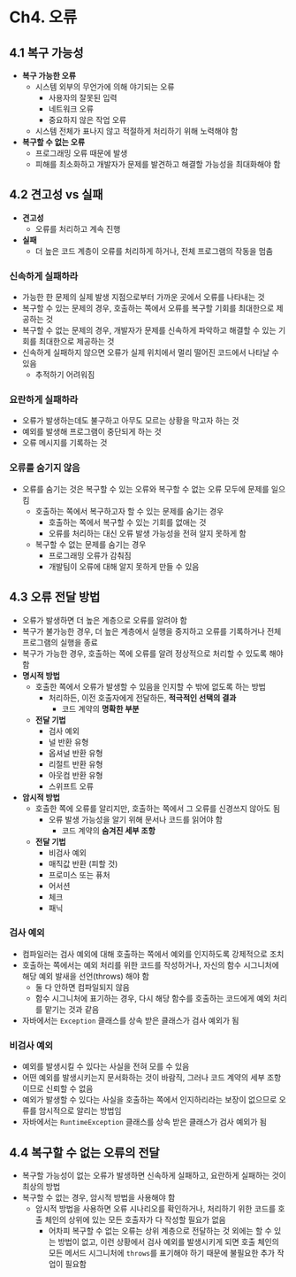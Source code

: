 # Ch4. 오류

## 4.1 복구 가능성
- **복구 가능한 오류**
  - 시스템 외부의 무언가에 의해 야기되는 오류
    - 사용자의 잘못된 입력
    - 네트워크 오류
    - 중요하지 않은 작업 오류
  - 시스템 전체가 표나지 않고 적절하게 처리하기 위해 노력해야 함
- **복구할 수 없는 오류**
  - 프로그래밍 오류 때문에 발생
  - 피해를 최소화하고 개발자가 문제를 발견하고 해결할 가능성을 최대화해야 함

## 4.2 견고성 vs 실패
- **견고성**
  - 오류를 처리하고 계속 진행
- **실패**
  - 더 높은 코드 계층이 오류를 처리하게 하거나, 전체 프로그램의 작동을 멈춤

### 신속하게 실패하라
- 가능한 한 문제의 실제 발생 지점으로부터 가까운 곳에서 오류를 나타내는 것
- 복구할 수 있는 문제의 경우, 호출하는 쪽에서 오류를 복구할 기회를 최대한으로 제공하는 것
- 복구할 수 없는 문제의 경우, 개발자가 문제를 신속하게 파악하고 해결할 수 있는 기회를 최대한으로 제공하는 것
- 신속하게 실패하지 않으면 오류가 실제 위치에서 멀리 떨어진 코드에서 나타날 수 있음
  - 추적하기 어려워짐

### 요란하게 실패하라
- 오류가 발생하는데도 불구하고 아무도 모르는 상황을 막고자 하는 것
- 예외를 발생해 프로그램이 중단되게 하는 것
- 오류 메시지를 기록하는 것

### 오류를 숨기지 않음
- 오류를 숨기는 것은 복구할 수 있는 오류와 복구할 수 없는 오류 모두에 문제를 일으킴
  - 호출하는 쪽에서 복구하고자 할 수 있는 문제를 숨기는 경우
    - 호출하는 쪽에서 복구할 수 있는 기회를 없애는 것
    - 오류를 처리하는 대신 오류 발생 가능성을 전혀 알지 못하게 함
  - 복구할 수 없는 문제를 숨기는 경우
    - 프로그래밍 오류가 감춰짐
    - 개발팀이 오류에 대해 알지 못하게 만들 수 있음

## 4.3 오류 전달 방법
- 오류가 발생하면 더 높은 계층으로 오류를 알려야 함
- 복구가 불가능한 경우, 더 높은 계층에서 실행을 중지하고 오류를 기록하거나 전체 프로그램의 실행을 종료
- 복구가 가능한 경우, 호출하는 쪽에 오류를 알려 정상적으로 처리할 수 있도록 해야 함
- **명시적 방법**
  - 호출한 쪽에서 오류가 발생할 수 있음을 인지할 수 밖에 없도록 하는 방법
    - 처리하든, 이전 호출자에게 전달하든, **적극적인 선택의 결과**
      - 코드 계약의 **명확한 부분**
  - **전달 기법**
    - 검사 예외
    - 널 반환 유형
    - 옵셔널 반환 유형
    - 리절트 반환 유형
    - 아웃컴 반환 유형
    - 스위프트 오류
- **암시적 방법**
  - 호출한 쪽에 오류를 알리지만, 호출하는 쪽에서 그 오류를 신경쓰지 않아도 됨
    - 오류 발생 가능성을 알기 위해 문서나 코드를 읽어야 함
      - 코드 계약의 **숨겨진 세부 조항**
  - **전달 기법**
    - 비검사 예외
    - 매직값 반환 (피할 것)
    - 프로미스 또는 퓨처
    - 어서션
    - 체크
    - 패닉

### 검사 예외
- 컴파일러는 검사 예외에 대해 호출하는 쪽에서 예외를 인지하도록 강제적으로 조치
- 호출하는 쪽에서는 예외 처리를 위한 코드를 작성하거나, 자신의 함수 시그니처에 해당 예외 발새을 선언(throws) 해야 함
  - 둘 다 안하면 컴파일되지 않음 
  - 함수 시그니처에 표기하는 경우, 다시 해당 함수를 호출하는 코드에게 예외 처리를 맡기는 것과 같음
- 자바에서는 `Exception` 클래스를 상속 받은 클래스가 검사 예외가 됨

### 비검사 예외
- 예외를 발생시킬 수 있다는 사실을 전혀 모를 수 있음
- 어떤 예외를 발생시키는지 문서화하는 것이 바람직, 그러나 코드 계약의 세부 조항이므로 신뢰할 수 없음
- 예외가 발생할 수 있다는 사실을 호출하는 쪽에서 인지하리라는 보장이 없으므로 오류를 암시적으로 알리는 방법임
- 자바에서는 `RuntimeException` 클래스를 상속 받은 클래스가 검사 예외가 됨

## 4.4 복구할 수 없는 오류의 전달
- 복구할 가능성이 없는 오류가 발생하면 신속하게 실패하고, 요란하게 실패하는 것이 최상의 방법
- 복구할 수 없는 경우, 암시적 방법을 사용해야 함
  - 암시적 방법을 사용하면 오류 시나리오를 확인하거나, 처리하기 위한 코드를 호출 체인의 상위에 있는 모든 호출자가 다 작성할 필요가 없음
    - 어차피 복구할 수 없는 오류는 상위 계층으로 전달하는 것 외에는 할 수 있는 방법이 없고, 이런 상황에서 검사 예외를 발생시키게 되면 호출 체인의 모든 메서드 시그니처에 `throws`를 표기해야 하기 때문에 불필요한 추가 작업이 필요함
